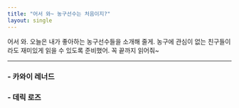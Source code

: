 ```yaml
---
title: "어서 와~ 농구선수는 처음이지?"
layout: single
---
```


어서 와. 오늘은 내가 좋아하는 농구선수들을 소개해 줄게. 농구에 관심이 없는 친구들이라도 재미있게 읽을 수 있도록 준비했어. 꼭 끝까지 읽어줘~

---
### - 카와이 레너드



### - 데릭 로즈
